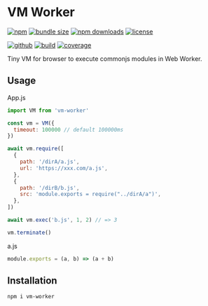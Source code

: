 # VM Worker

[![npm][badge-version]][npm]
[![bundle size][badge-size]][bundlephobia]
[![npm downloads][badge-downloads]][npm]
[![license][badge-license]][license]

[![github][badge-issues]][github]
[![build][badge-build]][workflows]
[![coverage][badge-coverage]][coveralls]

Tiny VM for browser to execute commonjs modules in Web Worker.

## Usage

App.js

```js
import VM from 'vm-worker'

const vm = VM({
  timeout: 100000 // default 100000ms
})

await vm.require([
  {
    path: '/dirA/a.js',
    url: 'https://xxx.com/a.js',
  },
  {
    path: '/dirB/b.js',
    src: 'module.exports = require("../dirA/a")',
  },
])

await vm.exec('b.js', 1, 2) // => 3

vm.terminate()
```

a.js

```js
module.exports = (a, b) => (a + b)
```

## Installation

```sh
npm i vm-worker
```

[badge-version]: https://img.shields.io/npm/v/vm-worker.svg
[badge-downloads]: https://img.shields.io/npm/dt/vm-worker.svg
[npm]: https://www.npmjs.com/package/vm-worker

[badge-size]: https://img.shields.io/bundlephobia/minzip/vm-worker.svg
[bundlephobia]: https://bundlephobia.com/result?p=vm-worker

[badge-license]: https://img.shields.io/npm/l/vm-worker.svg
[license]: https://github.com/Cweili/vm-worker/blob/master/LICENSE

[badge-issues]: https://img.shields.io/github/issues/Cweili/vm-worker.svg
[github]: https://github.com/Cweili/vm-worker

[badge-build]: https://img.shields.io/github/workflow/status/Cweili/vm-worker/ci/master
[workflows]: https://github.com/Cweili/vm-worker/actions/workflows/ci.yml?query=branch%3Amaster

[badge-coverage]: https://img.shields.io/coveralls/github/Cweili/vm-worker/master.svg
[coveralls]: https://coveralls.io/github/Cweili/vm-worker?branch=master
